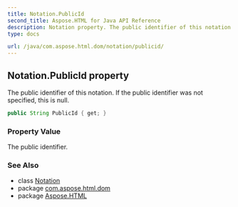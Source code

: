 ```yaml
---
title: Notation.PublicId
second_title: Aspose.HTML for Java API Reference
description: Notation property. The public identifier of this notation. If the public identifier was not specified this is null
type: docs

url: /java/com.aspose.html.dom/notation/publicid/
---
```

## Notation.PublicId property

The public identifier of this notation. If the public identifier was not specified, this is null.

```java
public String PublicId { get; }
```

### Property Value

The public identifier.

### See Also

* class [Notation](../)
* package [com.aspose.html.dom](../../../com.aspose.html.dom/)
* package [Aspose.HTML](../../../)
